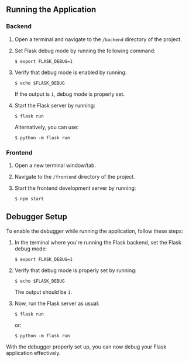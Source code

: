 ## Running the Application

### Backend

1. Open a terminal and navigate to the `/backend` directory of the project.

2. Set Flask debug mode by running the following command:
    ```
    $ export FLASK_DEBUG=1
    ```

3. Verify that debug mode is enabled by running:
    ```
    $ echo $FLASK_DEBUG
    ```
   If the output is `1`, debug mode is properly set.

4. Start the Flask server by running:
    ```
    $ flask run
    ```
   Alternatively, you can use:
    ```
    $ python -m flask run
    ```

### Frontend

1. Open a new terminal window/tab.

2. Navigate to the `/frontend` directory of the project.

3. Start the frontend development server by running:
    ```
    $ npm start
    ```

## Debugger Setup

To enable the debugger while running the application, follow these steps:

1. In the terminal where you're running the Flask backend, set the Flask debug mode:
    ```
    $ export FLASK_DEBUG=1
    ```

2. Verify that debug mode is properly set by running:
    ```
    $ echo $FLASK_DEBUG
    ```
   The output should be `1`.

3. Now, run the Flask server as usual:
    ```
    $ flask run
    ```
   or:
    ```
    $ python -m flask run
    ```

With the debugger properly set up, you can now debug your Flask application effectively.
